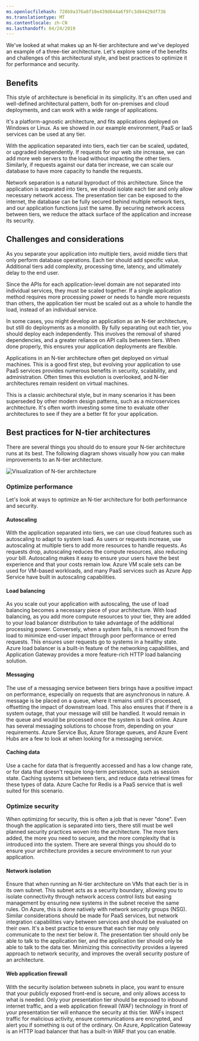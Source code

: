 ```yaml
---
ms.openlocfilehash: 720b9a376a8f10e439d644a6f9fc3d84429df736
ms.translationtype: MT
ms.contentlocale: zh-CN
ms.lasthandoff: 04/24/2019
---
```

We've looked at what makes up an N-tier architecture and we've deployed an example of a three-tier architecture. Let's explore some of the benefits and challenges of this architectural style, and best practices to optimize it for performance and security.

## <a name="benefits"></a>Benefits

This style of architecture is beneficial in its simplicity. It's an often used and well-defined architectural pattern, both for on-premises and cloud deployments, and can work with a wide range of applications.

It's a platform-agnostic architecture, and fits applications deployed on Windows or Linux. As we showed in our example environment, PaaS or IaaS services can be used at any tier.

With the application separated into tiers, each tier can be scaled, updated, or upgraded independently. If requests for our web site increase, we can add more web servers to the load without impacting the other tiers. Similarly, if requests against our data tier increase, we can scale our database to have more capacity to handle the requests.

Network separation is a natural byproduct of this architecture. Since the application is separated into tiers, we should isolate each tier and only allow necessary network access. The presentation tier can be exposed to the internet, the database can be fully secured behind multiple network tiers, and our application functions just the same. By securing network access between tiers, we reduce the attack surface of the application and increase its security.

## <a name="challenges-and-considerations"></a>Challenges and considerations

As you separate your application into multiple tiers, avoid middle tiers that only perform database operations. Each tier should add specific value. Additional tiers add complexity, processing time, latency, and ultimately delay to the end user.

Since the APIs for each application-level domain are not separated into individual services, they must be scaled together. If a single application method requires more processing power or needs to handle more requests than others, the application tier must be scaled out as a whole to handle the load, instead of an individual service.

In some cases, you might develop an application as an N-tier architecture, but still do deployments as a monolith. By fully separating out each tier, you should deploy each independently. This involves the removal of shared dependencies, and a greater reliance on API calls between tiers. When done properly, this ensures your application deployments are flexible.

Applications in an N-tier architecture often get deployed on virtual machines. This is a good first step, but evolving your application to use PaaS services provides numerous benefits in security, scalability, and administration. Often times this evolution is overlooked, and N-tier architectures remain resident on virtual machines.

This is a classic architectural style, but in many scenarios it has been superseded by other modern design patterns, such as a microservices architecture. It's often worth investing some time to evaluate other architectures to see if they are a better fit for your application.

## <a name="best-practices-for-n-tier-architectures"></a>Best practices for N-tier architectures

There are several things you should do to ensure your N-tier architecture runs at its best. The following diagram shows visually how you can make improvements to an N-tier architecture.

![Visualization of N-tier architecture](../media/4-n-tier-logical.svg)

### <a name="optimize-performance"></a>Optimize performance

Let's look at ways to optimize an N-tier architecture for both performance and security.

#### <a name="autoscaling"></a>Autoscaling

With the application separated into tiers, we can use cloud features such as autoscaling to adapt to system load. As users or requests increase, use autoscaling at multiple tiers to add more resources to handle requests. As requests drop, autoscaling reduces the compute resources, also reducing your bill. Autoscaling makes it easy to ensure your users have the best experience and that your costs remain low. Azure VM scale sets can be used for VM-based workloads, and many PaaS services such as Azure App Service have built in autoscaling capabilities.

#### <a name="load-balancing"></a>Load balancing

As you scale out your application with autoscaling, the use of load balancing becomes a necessary piece of your architecture. With load balancing, as you add more compute resources to your tier, they are added to your load balancer distribution to take advantage of the additional processing power. Conversely, when a system fails, it is removed from the load to minimize end-user impact through poor performance or erred requests. This ensures user requests go to systems in a healthy state. Azure load balancer is a built-in feature of the networking capabilities, and Application Gateway provides a more feature-rich HTTP load balancing solution.

#### <a name="messaging"></a>Messaging

The use of a messaging service between tiers brings have a positive impact on performance, especially on requests that are asynchronous in nature. A message is be placed on a queue, where it remains until it's processed, offsetting the impact of downstream load. This also ensures that if there is a system outage, that your message will still be handled. It would remain in the queue and would be processed once the system is back online. Azure has several messaging solutions to choose from, depending on your requirements. Azure Service Bus, Azure Storage queues, and Azure Event Hubs are a few to look at when looking for a messaging service.

#### <a name="caching-data"></a>Caching data

Use a cache for data that is frequently accessed and has a low change rate, or for data that doesn't require long-term persistence, such as session state. Caching systems sit between tiers, and reduce data retrieval times for these types of data. Azure Cache for Redis is a PaaS service that is well suited for this scenario.

### <a name="optimize-security"></a>Optimize security

When optimizing for security, this is often a job that is never "done". Even though the application is separated into tiers, there still must be well planned security practices woven into the architecture. The more tiers added, the more you need to secure, and the more complexity that is introduced into the system. There are several things you should do to ensure your architecture provides a secure environment to run your application.

#### <a name="network-isolation"></a>Network isolation

Ensure that when running an N-tier architecture on VMs that each tier is in its own subnet. This subnet acts as a security boundary, allowing you to isolate connectivity through network access control lists but easing management by ensuring new systems in the subnet receive the same rules. On Azure, this is done natively with network security groups (NSG). Similar considerations should be made for PaaS services, but network integration capabilities vary between services and should be evaluated on their own. It's a best practice to ensure that each tier may only communicate to the next tier below it. The presentation tier should only be able to talk to the application tier, and the application tier should only be able to talk to the data tier. Minimizing this connectivity provides a layered approach to network security, and improves the overall security posture of an architecture.

#### <a name="web-application-firewall"></a>Web application firewall

With the security isolation between subnets in place, you want to ensure that your publicly exposed front-end is secure, and only allows access to what is needed. Only your presentation tier should be exposed to inbound internet traffic, and a web application firewall (WAF) technology in front of your presentation tier will enhance the security at this tier. WAFs inspect traffic for malicious activity, ensure communications are encrypted, and alert you if something is out of the ordinary. On Azure, Application Gateway is an HTTP load balancer that has a built-in WAF that you can enable.